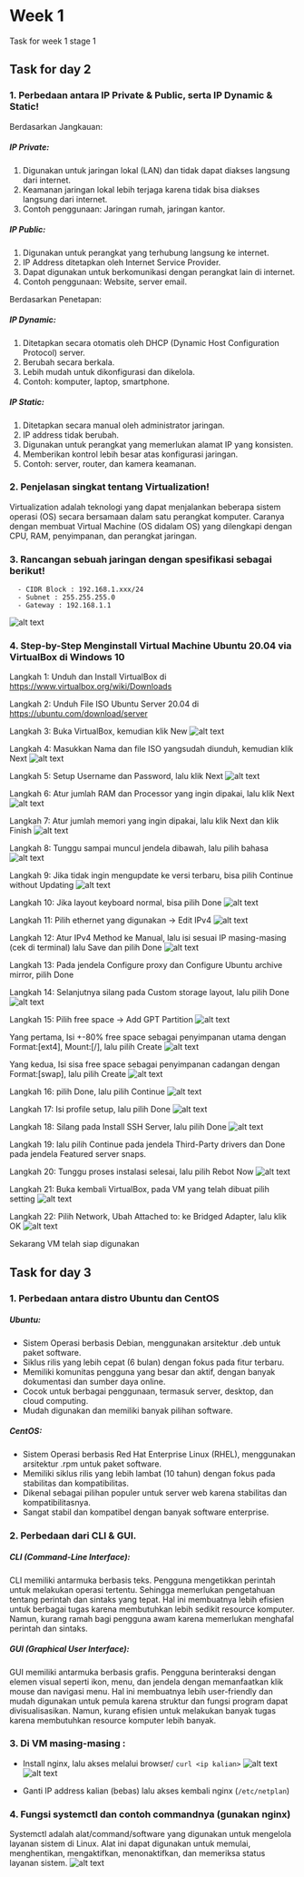 # Week 1
Task for week 1 stage 1 

## Task for day 2
### 1. Perbedaan antara IP Private & Public, serta IP Dynamic & Static!
Berdasarkan Jangkauan:
##### IP Private:
1. Digunakan untuk jaringan lokal (LAN) dan tidak dapat diakses langsung dari internet.
2. Keamanan jaringan lokal lebih terjaga karena tidak bisa diakses langsung dari internet.
3. Contoh penggunaan: Jaringan rumah, jaringan kantor.
##### IP Public:
1. Digunakan untuk perangkat yang terhubung langsung ke internet.
2. IP Address ditetapkan oleh Internet Service Provider.
3. Dapat digunakan untuk berkomunikasi dengan perangkat lain di internet.
4. Contoh penggunaan: Website, server email.

Berdasarkan Penetapan:
##### IP Dynamic:
1. Ditetapkan secara otomatis oleh DHCP (Dynamic Host Configuration Protocol) server.
2. Berubah secara berkala.
3. Lebih mudah untuk dikonfigurasi dan dikelola.
4. Contoh: komputer, laptop, smartphone.
##### IP Static:
1. Ditetapkan secara manual oleh administrator jaringan.
2. IP address tidak berubah.
3. Digunakan untuk perangkat yang memerlukan alamat IP yang konsisten.
4. Memberikan kontrol lebih besar atas konfigurasi jaringan.
5. Contoh: server, router, dan kamera keamanan.


### 2. Penjelasan singkat tentang Virtualization!
Virtualization adalah teknologi yang dapat menjalankan beberapa sistem operasi (OS) secara bersamaan dalam satu perangkat komputer. Caranya dengan membuat Virtual Machine (OS didalam OS) yang dilengkapi dengan CPU, RAM, penyimpanan, dan perangkat jaringan.

### 3. Rancangan sebuah jaringan dengan spesifikasi sebagai berikut!
      - CIDR Block : 192.168.1.xxx/24
      - Subnet : 255.255.255.0
      - Gateway : 192.168.1.1
![alt text](https://github.com/zakimandalla/devops20-dumbways-ahzan/blob/main/Week%201/D-2/ip.PNG?raw=true)

### 4. Step-by-Step Menginstall Virtual Machine Ubuntu 20.04 via VirtualBox di Windows 10
Langkah 1: Unduh dan Install VirtualBox di https://www.virtualbox.org/wiki/Downloads

Langkah 2: Unduh File ISO Ubuntu Server 20.04 di https://ubuntu.com/download/server

Langkah 3: Buka VirtualBox, kemudian klik New
![alt text](https://github.com/zakimandalla/devops20-dumbways-ahzan/blob/main/Week%201/D-2/1.PNG?raw=true)

Langkah 4: Masukkan Nama dan file ISO yangsudah diunduh, kemudian klik Next
![alt text](https://github.com/zakimandalla/devops20-dumbways-ahzan/blob/main/Week%201/D-2/2.png?raw=true)

Langkah 5: Setup Username dan Password, lalu klik Next
![alt text](https://github.com/zakimandalla/devops20-dumbways-ahzan/blob/main/Week%201/D-2/3.PNG?raw=true)

Langkah 6: Atur jumlah RAM dan Processor yang ingin dipakai, lalu klik Next
![alt text](https://github.com/zakimandalla/devops20-dumbways-ahzan/blob/main/Week%201/D-2/4.PNG?raw=true)

Langkah 7: Atur jumlah memori yang ingin dipakai, lalu klik Next dan klik Finish
![alt text](https://github.com/zakimandalla/devops20-dumbways-ahzan/blob/main/Week%201/D-2/5.PNG?raw=true)

Langkah 8: Tunggu sampai muncul jendela dibawah, lalu pilih bahasa
![alt text](https://github.com/zakimandalla/devops20-dumbways-ahzan/blob/main/Week%201/D-2/9.PNG?raw=true)

Langkah 9: Jika tidak ingin mengupdate ke versi terbaru, bisa pilih Continue without Updating
![alt text](https://github.com/zakimandalla/devops20-dumbways-ahzan/blob/main/Week%201/D-2/10.PNG?raw=true)

Langkah 10: Jika layout keyboard normal, bisa pilih Done
![alt text](https://github.com/zakimandalla/devops20-dumbways-ahzan/blob/main/Week%201/D-2/11.PNG?raw=true)

Langkah 11: Pilih ethernet yang digunakan -> Edit IPv4
![alt text](https://github.com/zakimandalla/devops20-dumbways-ahzan/blob/main/Week%201/D-2/12.PNG?raw=true)

Langkah 12: Atur IPv4 Method ke Manual, lalu isi sesuai IP masing-masing (cek di terminal) lalu Save dan pilih Done
![alt text](https://github.com/zakimandalla/devops20-dumbways-ahzan/blob/main/Week%201/D-2/13.png?raw=true)

Langkah 13: Pada jendela Configure proxy dan Configure Ubuntu archive mirror, pilih Done

Langkah 14: Selanjutnya silang pada Custom storage layout, lalu pilih Done
![alt text](https://github.com/zakimandalla/devops20-dumbways-ahzan/blob/main/Week%201/D-2/16.PNG?raw=true)

Langkah 15: Pilih free space -> Add GPT Partition
![alt text](https://github.com/zakimandalla/devops20-dumbways-ahzan/blob/main/Week%201/D-2/17.PNG?raw=true)
    
Yang pertama, Isi +-80% free space sebagai penyimpanan utama dengan Format:[ext4], Mount:[/], lalu pilih Create
![alt text](https://github.com/zakimandalla/devops20-dumbways-ahzan/blob/main/Week%201/D-2/18.PNG?raw=true)
    
Yang kedua, Isi sisa free space sebagai penyimpanan cadangan dengan Format:[swap], lalu pilih Create
![alt text](https://github.com/zakimandalla/devops20-dumbways-ahzan/blob/main/Week%201/D-2/19.PNG?raw=true)

Langkah 16: pilih Done, lalu pilih Continue
![alt text](https://github.com/zakimandalla/devops20-dumbways-ahzan/blob/main/Week%201/D-2/21.PNG?raw=true)

Langkah 17: Isi profile setup, lalu pilih Done
![alt text](https://github.com/zakimandalla/devops20-dumbways-ahzan/blob/main/Week%201/D-2/22.PNG?raw=true)

Langkah 18: Silang pada Install SSH Server, lalu pilih Done
![alt text](https://github.com/zakimandalla/devops20-dumbways-ahzan/blob/main/Week%201/D-2/23.PNG?raw=true)

Langkah 19: lalu pilih Continue pada jendela Third-Party drivers dan Done pada jendela Featured server snaps.

Langkah 20: Tunggu proses instalasi selesai, lalu pilih Rebot Now
![alt text](https://github.com/zakimandalla/devops20-dumbways-ahzan/blob/main/Week%201/D-2/26.PNG?raw=true)

Langkah 21: Buka kembali VirtualBox, pada VM yang telah dibuat pilih setting
![alt text](https://github.com/zakimandalla/devops20-dumbways-ahzan/blob/main/Week%201/D-2/8.PNG?raw=true)

Langkah 22: Pilih Network, Ubah Attached to: ke Bridged Adapter, lalu klik OK
![alt text](https://github.com/zakimandalla/devops20-dumbways-ahzan/blob/main/Week%201/D-2/7.PNG?raw=true)

Sekarang VM telah siap digunakan





## Task for day 3
### 1. Perbedaan antara distro Ubuntu dan CentOS
##### Ubuntu: 
- Sistem Operasi berbasis Debian, menggunakan arsitektur .deb untuk paket software.
- Siklus rilis yang lebih cepat (6 bulan) dengan fokus pada fitur terbaru.
- Memiliki komunitas pengguna yang besar dan aktif, dengan banyak dokumentasi dan sumber daya online.
- Cocok untuk berbagai penggunaan, termasuk server, desktop, dan cloud computing.
- Mudah digunakan dan memiliki banyak pilihan software.
##### CentOS: 
- Sistem Operasi berbasis Red Hat Enterprise Linux (RHEL), menggunakan arsitektur .rpm untuk paket software.
- Memiliki siklus rilis yang lebih lambat (10 tahun) dengan fokus pada stabilitas dan kompatibilitas.
- Dikenal sebagai pilihan populer untuk server web karena stabilitas dan kompatibilitasnya.
- Sangat stabil dan kompatibel dengan banyak software enterprise.


### 2. Perbedaan dari CLI & GUI.
##### CLI (Command-Line Interface):
CLI memiliki antarmuka berbasis teks. Pengguna mengetikkan perintah untuk melakukan operasi tertentu. Sehingga memerlukan pengetahuan tentang perintah dan sintaks yang tepat. Hal ini membuatnya lebih efisien untuk berbagai tugas karena membutuhkan lebih sedikit resource komputer. Namun, kurang ramah bagi pengguna awam karena memerlukan menghafal perintah dan sintaks.

##### GUI (Graphical User Interface):
GUI memiliki antarmuka berbasis grafis. Pengguna berinteraksi dengan elemen visual seperti ikon, menu, dan jendela dengan memanfaatkan klik mouse dan navigasi menu. Hal ini membuatnya lebih user-friendly dan mudah digunakan untuk pemula karena struktur dan fungsi program dapat divisualisasikan. Namun, kurang efisien untuk melakukan banyak tugas karena membutuhkan resource komputer lebih banyak.


### 3. Di VM masing-masing :
- Install nginx, lalu akses melalui browser/ `curl <ip kalian>`
![alt text](https://github.com/zakimandalla/devops20-dumbways-ahzan/blob/main/Week%201/D-3/1.PNG?raw=true)
![alt text](https://github.com/zakimandalla/devops20-dumbways-ahzan/blob/main/Week%201/D-3/nginx.png?raw=true)

- Ganti IP address kalian (bebas) lalu akses kembali nginx (`/etc/netplan`)


### 4. Fungsi systemctl dan contoh commandnya (gunakan nginx)
Systemctl adalah alat/command/software yang digunakan untuk mengelola layanan sistem di Linux. Alat ini dapat digunakan untuk memulai, menghentikan, mengaktifkan, menonaktifkan, dan memeriksa status layanan sistem.
![alt text](https://github.com/zakimandalla/devops20-dumbways-ahzan/blob/main/Week%201/D-3/2.PNG?raw=true)
